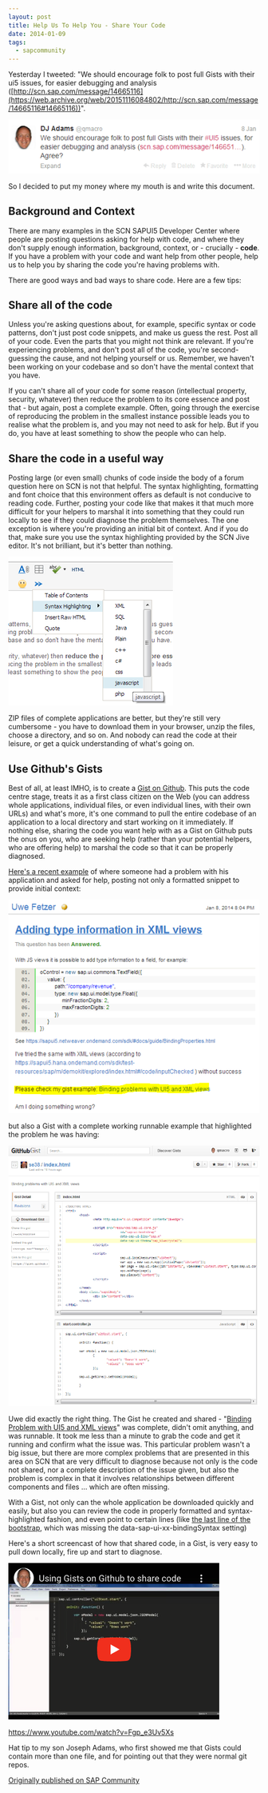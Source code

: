 ```yaml
---
layout: post
title: Help Us To Help You - Share Your Code
date: 2014-01-09
tags:
  - sapcommunity
---
```

Yesterday I tweeted: "We should encourage folk to post full Gists with their ui5 issues, for easier debugging and analysis ([http://scn.sap.com/message/14665116](https://web.archive.org/web/20151116084802/http://scn.sap.com/message/14665116#14665116))".

![A screenshot of the tweet](/images/2014/01/tweet.png)

So I decided to put my money where my mouth is and write this document.

## Background and Context

There are many examples in the SCN SAPUI5 Developer Center where people are posting questions asking for help with code, and where they don't supply enough information, background, context, or - crucially - **code**. If you have a problem with your code and want help from other people, help us to help you by sharing the code you're having problems with.

There are good ways and bad ways to share code. Here are a few tips:

## Share all of the code

Unless you're asking questions about, for example, specific syntax or code patterns, don't just post code snippets, and make us guess the rest. Post all of your code. Even the parts that you might not think are relevant. If you're experiencing problems, and don't post all of the code, you're second-guessing the cause, and not helping yourself or us. Remember, we haven't been working on your codebase and so don't have the mental context that you have.

If you can't share all of your code for some reason (intellectual property, security, whatever) then reduce the problem to its core essence and post that - but again, post a complete example. Often, going through the exercise of reproducing the problem in the smallest instance possible leads you to realise what the problem is, and you may not need to ask for help. But if you do, you have at least something to show the people who can help.

## Share the code in a useful way

Posting large (or even small) chunks of code inside the body of a forum question here on SCN is not that helpful. The syntax highlighting, formatting and font choice that this environment offers as default is not conducive to reading code. Further, posting your code like that makes it that much more difficult for your helpers to marshal it into something that they could run locally to see if they could diagnose the problem themselves. The one exception is where you're providing an initial bit of context. And if you do that, make sure you use the syntax highlighting provided by the SCN Jive editor. It's not brilliant, but it's better than nothing.

![syntax](/images/2014/01/syntax.png)

ZIP files of complete applications are better, but they're still very cumbersome - you have to download them in your browser, unzip the files, choose a directory, and so on. And nobody can read the code at their leisure, or get a quick understanding of what's going on.

## Use Github's Gists

Best of all, at least IMHO, is to create a [Gist on Github](https://gist.github.com/). This puts the code centre stage, treats it as a first class citizen on the Web (you can address whole applications, individual files, or even individual lines, with their own URLs) and what's more, it's one command to pull the entire codebase of an application to a local directory and start working on it immediately. If nothing else, sharing the code you want help with as a Gist on Github puts the onus on you, who are seeking help (rather than your potential helpers, who are offering help) to marshal the code so that it can be properly diagnosed.

[Here's a recent example](https://answers.sap.com/questions/10567169/adding-type-information-in-xml-views.html) of where someone had a problem with his application and asked for help, posting not only a formatted snippet to provide initial context: 

![formatted snippet](/images/2014/01/capture.png)

but also a Gist with a complete working runnable example that highlighted the problem he was having:

![gist](/images/2014/01/gist.png)

Uwe did exactly the right thing. The Gist he created and shared - "[Binding Problem with UI5 and XML views](https://gist.github.com/se38/8322054)" was complete, didn't omit anything, and was runnable. It took me less than a minute to grab the code and get it running and confirm what the issue was. This particular problem wasn't a big issue, but there are more complex problems that are presented in this area on SCN that are very difficult to diagnose because not only is the code not shared, nor a complete description of the issue given, but also the problem is complex in that it involves relationships between different components and files … which are often missing.

With a Gist, not only can the whole application be downloaded quickly and easily, but also you can review the code in properly formatted and syntax-highlighted fashion, and even point to certain lines (like [the last line of the bootstrap](https://gist.github.com/se38/8322054#file-index-html-L9), which was missing the data-sap-ui-xx-bindingSyntax setting)

Here's a short screencast of how that shared code, in a Gist, is very easy to pull down locally, fire up and start to diagnose.

[![screenshot of screencast on YouTube](/images/2014/01/screencast.png)](https://www.youtube.com/watch?v=Fgp_e3Uv5Xs)

<https://www.youtube.com/watch?v=Fgp_e3Uv5Xs>

Hat tip to my son Joseph Adams, who first showed me that Gists could contain more than one file, and for pointing out that they were normal git repos.

[Originally published on SAP Community](https://blogs.sap.com/2014/01/09/help-us-to-help-you-share-your-code/)
